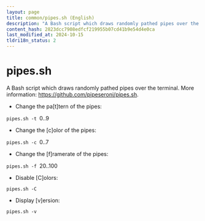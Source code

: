 ```yaml
---
layout: page
title: common/pipes.sh (English)
description: "A Bash script which draws randomly pathed pipes over the terminal."
content_hash: 2823dcc7908edfcf219955b07cd41b9e54d4e0ca
last_modified_at: 2024-10-15
tldri18n_status: 2
---
```

# pipes.sh

A Bash script which draws randomly pathed pipes over the terminal.
More information: <https://github.com/pipeseroni/pipes.sh>.

- Change the pa[t]tern of the pipes:

`pipes.sh -t `<span class="tldr-var badge badge-pill bg-dark-lm bg-white-dm text-white-lm text-dark-dm font-weight-bold">0..9</span>

- Change the [c]olor of the pipes:

`pipes.sh -c `<span class="tldr-var badge badge-pill bg-dark-lm bg-white-dm text-white-lm text-dark-dm font-weight-bold">0..7</span>

- Change the [f]ramerate of the pipes:

`pipes.sh -f `<span class="tldr-var badge badge-pill bg-dark-lm bg-white-dm text-white-lm text-dark-dm font-weight-bold">20..100</span>

- Disable [C]olors:

`pipes.sh -C`

- Display [v]ersion:

`pipes.sh -v`
